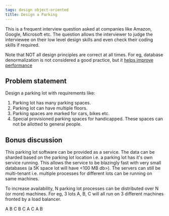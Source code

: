 ```yaml
---
tags: design object-oriented
title: Design a Parking 
---
```


This is a frequent interview question asked at companies like Amazon, Google, Microsoft etc. The question allows the interviewer to judge the interviewee on their low level design skills and even check their coding skills if required.

Note that NOT all design principles are correct at all times. For eg, database denormalization is not considered a good practice, but it [helps improve performance](https://en.wikipedia.org/wiki/Denormalization)

Problem statement
---

Design a parking lot with requirements like:

1. Parking lot has many parking spaces.
2. Parking lot can have multiple floors.
2. Parking spaces are marked for cars, bikes etc.
3. Special provisioned parking spaces for handicapped. These spaces can not be allotted to general people.

Bonus discussion
---

This parking lot software can be provided as a service. The data can be sharded based on the parking lot location i.e. a parking lot has it's own service running. This allows the service to be blazingly fast with very small databases (a 5K space lot will have <100 MB db>). The servers can still be multi-tenant i.e. multiple processes for different lots can be running on same machines.

To increase availability, N parking lot processes can be distributed over N (or more) machines. For eg, 3 lots A, B, C will all run on 3 different machines fronted by a load balancer.

A B C
B C A
C A B
